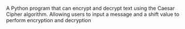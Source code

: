 A Python program that can encrypt and decrypt text using the Caesar Cipher algorithm. Allowing users to input a message and a shift value to perform encryption and decryption
